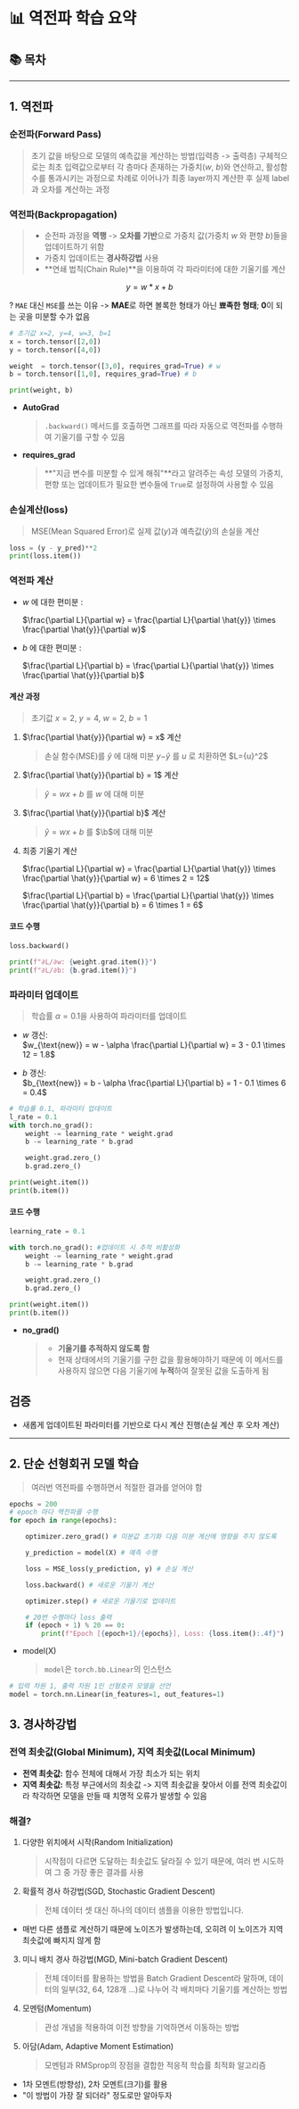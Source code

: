 # 📊 역전파 학습 요약

## 📚 목차

---

## 1. 역전파

### 순전파(Forward Pass)

> 초기 값을 바탕으로 모델의 예측값을 계산하는 방법(입력층 -> 출력층)
> 구체적으로는 최초 입력값으로부터 각 층마다 존재하는 가중치($w$, $b$)와 연산하고, 활성함수를 통과시키는 과정으로 차례로 이어나가 최종 layer까지 계산한 후 실제 label과 오차를 계산하는 과정

### 역전파(Backpropagation)

> - 순전파 과정을 **역행** -> **오차를 기반**으로 가중치 값(가중치 $w$ 와 편향 $b$)들을 업데이트하기 위함
> - 가중치 업데이트는 **경사하강법** 사용
> - **연쇄 법칙(Chain Rule)**을 이용하여 각 파라미터에 대한 기울기를 계산

$$
y = w*x + b
$$

? `MAE` 대신 `MSE`를 쓰는 이유
-> **MAE**로 하면 볼록한 형태가 아닌 **뾰족한 형태**; **0**이 되는 곳을 미분할 수가 없음

```python
# 초기값 x=2, y=4, w=3, b=1
x = torch.tensor([2,0])
y = torch.tensor([4,0])

weight  = torch.tensor([3,0], requires_grad=True) # w
b = torch.tensor([1,0], requires_grad=True) # b

print(weight, b)
```

- **AutoGrad**

  > `.backward()` 메서드를 호출하면 그래프를 따라 자동으로 역전파를 수행하여 기울기를 구할 수 있음

- **requires_grad**
  > **"지금 변수를 미분할 수 있게 해줘"**라고 알려주는 속성
  > 모델의 가중치, 편향 또는 업데이트가 필요한 변수들에 `True`로 설정하여 사용할 수 있음

### 손실계산(loss)

> MSE(Mean Squared Error)로 실제 값($y$)과 예측값($\hat{y}$)의 손실을 계산

```python
loss = (y - y_pred)**2
print(loss.item())
```

### 역전파 계산

- $w$ 에 대한 편미분 :

    $\frac{\partial L}{\partial w} = \frac{\partial L}{\partial \hat{y}} \times \frac{\partial \hat{y}}{\partial w}$

- $b$ 에 대한 편미분 :

    $\frac{\partial L}{\partial b} = \frac{\partial L}{\partial \hat{y}} \times \frac{\partial \hat{y}}{\partial b}$

#### 계산 과정

> 초기값 $x=2$, $y=4$, $w=2$, $b=1$

1.  $\frac{\partial \hat{y}}{\partial w} = x$
    계산

    > 손실 함수(MSE)를 $\hat{y}$ 에 대해 미분
    > $y$−$\hat{y}$ 를 $u$ 로 치환하면 $L=\{u}^2$

2.  $\frac{\partial \hat{y}}{\partial b} = 1$
    계산

    > $\hat{y} = w x + b$ 를 $w$ 에 대해 미분

3.  $\frac{\partial \hat{y}}{\partial b}$ 계산

    > $\hat{y} = w x + b$ 를 $\b$에 대해 미분

4.  최종 기울기 계산
   
    $\frac{\partial L}{\partial w} = \frac{\partial L}{\partial \hat{y}} \times \frac{\partial \hat{y}}{\partial w} = 6 \times 2 = 12$
    
    $\frac{\partial L}{\partial b} = \frac{\partial L}{\partial \hat{y}} \times \frac{\partial \hat{y}}{\partial b} = 6 \times 1 = 6$

#### 코드 수행

```python
loss.backward()

print(f"∂L/∂w: {weight.grad.item()}")
print(f"∂L/∂b: {b.grad.item()}")
```

### 파라미터 업데이트

> 학습률 $\alpha = 0.1$을 사용하여 파라미터를 업데이트

- $w$ 갱신:  
    $w_{\text{new}} = w - \alpha \frac{\partial L}{\partial w} = 3 - 0.1 \times 12 = 1.8$

- $b$ 갱신:  
    $b_{\text{new}} = b - \alpha \frac{\partial L}{\partial b} = 1 - 0.1 \times 6 = 0.4$

```python
# 학습률 0.1, 파라미터 업데이트
l_rate = 0.1
with torch.no_grad():
    weight -= learning_rate * weight.grad
    b -= learning_rate * b.grad

    weight.grad.zero_()
    b.grad.zero_()

print(weight.item())
print(b.item())
```

#### 코드 수행

```python
learning_rate = 0.1

with torch.no_grad(): #업데이트 시 추적 비활성화
    weight -= learning_rate * weight.grad
    b -= learning_rate * b.grad

    weight.grad.zero_()
    b.grad.zero_()

print(weight.item())
print(b.item())
```

- **no_grad()**
  > - **기울기를 추적하지 않도록 함**
  > - 현재 상태에서의 기울기를 구한 값을 활용해야하기 때문에 이 메서드를 사용하지 않으면
  >   다음 기울기에 **누적**하여 잘못된 값을 도출하게 됨

## 검증

- 새롭게 업데이트된 파라미터를 기반으로 다시 계산 진행(손실 계산 후 오차 계산)

---

## 2. 단순 선형회귀 모델 학습

> 여러번 역전파를 수행하면서 적절한 결과를 얻어야 함

```python
epochs = 200
# epoch 마다 역전파를 수행
for epoch in range(epochs):

    optimizer.zero_grad() # 미분값 초기화 다음 미분 계산에 영향을 주지 않도록

    y_prediction = model(X) # 예측 수행

    loss = MSE_loss(y_prediction, y) # 손실 계산

    loss.backward() # 새로운 기울기 계산

    optimizer.step() # 새로운 기울기로 업데이트

    # 20번 수행마다 loss 출력
    if (epoch + 1) % 20 == 0:
        print(f"Epoch [{epoch+1}/{epochs}], Loss: {loss.item():.4f}")
```

- model(X)
  > `model`은 `torch.bb.Linear`의 인스턴스

```python
# 입력 차원 1, 출력 차원 1인 선형호귀 모델을 선언
model = torch.nn.Linear(in_features=1, out_features=1)
```

## 3. 경사하강법

### 전역 최솟값(Global Minimum), 지역 최솟값(Local Minimum)

- **전역 최솟값:** 함수 전체에 대해서 가장 최소가 되는 위치
- **지역 최솟값:** 특정 부근에서의 최솟값
  -> 지역 최솟값을 찾아서 이를 전역 최솟값이라 착각하면 모델을 만들 때 치명적 오류가 발생할 수 있음

### 해결?

1. 다양한 위치에서 시작(Random Initialization)
   > 시작점이 다르면 도달하는 최솟값도 달라질 수 있기 때문에, 여러 번 시도하여 그 중 가장 좋은 결과를 사용
2. 확률적 경사 하강법(SGD, Stochastic Gradient Descent)
   > 전체 데이터 셋 대신 하나의 데이터 샘플을 이용한 방법입니다.

- 매번 다른 샘플로 계산하기 때문에 노이즈가 발생하는데, 오히려 이 노이즈가 지역 최솟값에 빠지지 않게 함

3. 미니 배치 경사 하강법(MGD, Mini-batch Gradient Descent)

   > 전체 데이터를 활용하는 방법을 Batch Gradient Descent라 말하며,
   > 데이터의 일부(32, 64, 128개 ...)로 나누어 각 배치마다 기울기를 계산하는 방법

4. 모멘텀(Momentum)

   > 관성 개념을 적용하여 이전 방향을 기억하면서 이동하는 방법

5. 아담(Adam, Adaptive Moment Estimation)
   > 모멘텀과 RMSprop의 장점을 결합한 적응적 학습률 최적화 알고리즘

- 1차 모멘트(방향성), 2차 모멘트(크기)를 활용
- "이 방법이 가장 잘 되더라" 정도로만 알아두자
